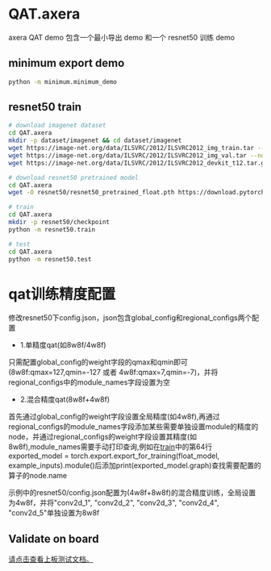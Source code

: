 # QAT.axera

axera QAT demo
包含一个最小导出 demo 和一个 resnet50 训练 demo

## minimum export demo

```bash
python -m minimum.minimum_demo
```

## resnet50 train

```bash
# download imagenet dataset
cd QAT.axera
mkdir -p dataset/imagenet && cd dataset/imagenet
wget https://image-net.org/data/ILSVRC/2012/ILSVRC2012_img_train.tar --no-check-certificate
wget https://image-net.org/data/ILSVRC/2012/ILSVRC2012_img_val.tar --no-check-certificate
wget https://image-net.org/data/ILSVRC/2012/ILSVRC2012_devkit_t12.tar.gz --no-check-certificate

# download resnet50 pretrained model
cd QAT.axera
wget -O resnet50/resnet50_pretrained_float.pth https://download.pytorch.org/models/resnet50-0676ba61.pth

# train
cd QAT.axera
mkdir -p resnet50/checkpoint
python -m resnet50.train

# test
cd QAT.axera
python -m resnet50.test
```

# qat训练精度配置
修改resnet50下config.json，json包含global_config和regional_configs两个配置

- 1.单精度qat(如8w8f/4w8f)

只需配置global_config的weight字段的qmax和qmin即可(8w8f:qmax=127,qmin=-127 或者 4w8f:qmax=7,qmin=-7)，并将regional_configs中的module_names字段设置为空

- 2.混合精度qat(8w8f+4w8f)

首先通过global_config的weight字段设置全局精度(如4w8f),再通过regional_configs的module_names字段添加某些需要单独设置module的精度的node，并通过regional_configs的weight字段设置其精度(如8w8f),module_names需要手动打印查询,例如在[train](./resnet50/train.py)中的第64行exported_model = torch.export.export_for_training(float_model, example_inputs).module()后添加print(exported_model.graph)查找需要配置的算子的node.name

示例中的resnet50/config.json配置为(4w8f+8w8f)的混合精度训练，全局设置为4w8f，并将"conv2d_1", "conv2d_2", "conv2d_3", "conv2d_4", "conv2d_5"单独设置为8w8f


## Validate on board

[请点击查看上板测试文档。](pulsar2/README.md)
